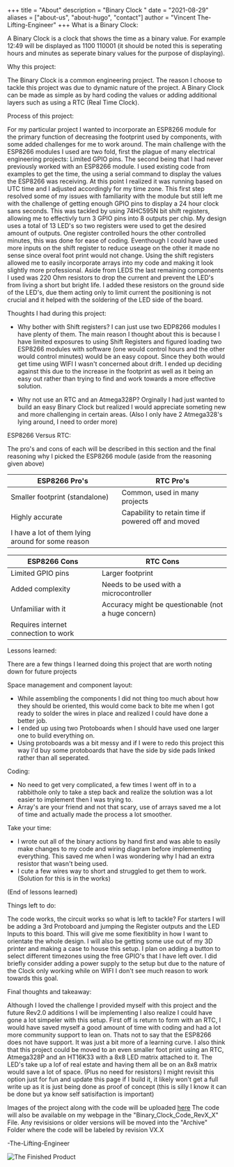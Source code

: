 +++
title = "About"
description = "Binary Clock "
date = "2021-08-29"
aliases = ["about-us", "about-hugo", "contact"]
author = "Vincent The-Lifting-Engineer"
+++
What is a Binary Clock:

A Binary Clock is a clock that shows the time as a binary value. For example 12:49 will be displayed as 1100 110001 (it should be noted this is seperating hours and minutes as seperate binary values for the purpose of displaying).

Why this project:

The Binary Clock is a common engineering project. The reason I choose to tackle this project was due to dynamic nature of the project.
A Binary Clock can be made as simple as by hard coding the values or adding additional layers such as using a RTC (Real Time Clock).

Process of this project:

For my particular project I wanted to incorporate an ESP8266 module for the primary function of decreasing the footprint used by components, with some added challenges for me to work around.
The main challenge with the ESP8266 modules I used are two fold, first the plague of many electrical engineering projects: Limited GPIO pins. The second being that I had never previously worked with an ESP8266 module.
I used existing code from examples to get the time, the using a serial command to display the values the ESP8266 was receiving. At this point I realized it was running based on UTC time and I adjusted accordingly for my time zone.
This first step resolved some of my issues with familiarity with the module but still left me with the challenge of getting enough GPIO pins to display a 24 hour clock sans seconds.
This was tackled by using 74HC595N bit shift registers, allowing me to effectivly turn 3 GPIO pins into 8 outputs per chip. My design uses a total of 13 LED's so two registers were used to get the desired amount of outputs.
One register controlled hours the other controlled minutes, this was done for ease of coding. Eventhough I could have used more inputs on the shift register to reduce useage on the other it made no sense since overal foot print would not change.
Using the shift registers allowed me to easily incorporate arrays into my code and making it look slightly more professional.
Aside from LEDS the last remaining components I used was 220 Ohm resistors to drop the current and prevent the LED's from living a short but bright life.
I added these resistors on the ground side of the LED's, due them acting only to limit current the positioning is not crucial and it helped with the soldering of the LED side of the board.

Thoughts I had during this project:
* Why bother with Shift registers? I can just use two EDP8266 modules I have plenty of them.
	The main reason I thought about this is because I have limited exposures to using Shift Registers and figured loading two ESP8266 modules with software (one would control hours and the other would control minutes) would be an easy copout.
	Since they both would get time using WIFI I wasn't concerned about drift. I ended up deciding against this due to the increase in the footprint as well as it being an easy out rather than trying to find and work towards a more effective solution.

* Why not use an RTC and an Atmega328P?
	Orginally I had just wanted to build an easy Binary Clock but realized I would appreciate someting new and more challenging in certain areas. (Also I only have 2 Atmega328's lying around, I need to order more)

ESP8266 Versus RTC:

The pro's and cons of each will be described in this section and the final reasoning why I picked the ESP8266 module (aside from the reasoning given above)

| ESP8266 Pro's                                     | RTC Pro's                                          |
| ------------------------------------------------- | -------------------------------------------------- |
| Smaller footprint (standalone)                    | Common, used in many projects                      |
| Highly accurate                                   | Capability to retain time if powered off and moved |
| I have a lot of them lying around for some reason |

| ESP8266 Cons                         | RTC Cons                                            |
| ------------------------------------ | --------------------------------------------------- |
| Limited GPIO pins                    | Larger footprint                                    |
| Added complexity                     | Needs to be used with a microcontroller             |
| Unfamiliar with it                   | Accuracy might be questionable (not a huge concern) |
| Requires internet connection to work |

Lessons learned:

There are a few things I learned doing this project that are worth noting down for future projects

Space management and component layout:
* While assembling the components I did not thing too much about how they should be oriented, this would come back to bite me when I got ready to solder the wires in place and realized I could have done a better job.
* I ended up using two Protoboards when I should have used one larger one to build everything on.
* Using protoboards was a bit messy and if I were to redo this project this way I'd buy some protoboards that have the side by side pads linked rather than all seperated.

Coding:
* No need to get very complicated, a few times I went off in to a rabbithole only to take a step back and realize the solution was a lot easier to implement then I was trying to.
* Array's are your friend and not that scary, use of arrays saved me a lot of time and actually made the process a lot smoother.

Take your time:
* I wrote out all of the binary actions by hand first and was able to easily make changes to my code and wiring diagram before implementing everything. This saved me when I was wondering why I had an extra resistor that wasn't being used.
* I cute a few wires way to short and struggled to get them to work. (Solution for this is in the works)

(End of lessons learned)

Things left to do:

The code works, the circuit works so what is left to tackle?
For starters I will be adding a 3rd Protoboard and jumping the Register outputs and the LED Inputs to this board. This will give me some flexitiblity in how I want to orientate the whole design.
I will also be getting some use out of my 3D printer and making a case to house this setup.
I plan on adding a button to select different timezones using the free GPIO's that I have left over.
I did briefly consider adding a power supply to the setup but due to the nature of the Clock only working while on WIFI I don't see much reason to work towards this goal.

Final thoughts and takeaway:

Although I loved the challenge I provided myself with this project and the future Rev2.0 additions I will be implementing I also realize I could have gone a lot simpeler with this setup.
First off is return to form with an RTC, I would have saved myself a good amount of time with coding and had a lot more community support to lean on. Thats not to say that the ESP8266 does not have support.
It was just a bit more of a learning curve.
I also think that this project could be moved to an even smaller foot print using an RTC, Atmega328P and an HT16K33 with a 8x8 LED matrix attached to it. The LED's take up a lof of real estate and having them all be on
an 8x8 matrix would save a lot of space. (Plus no need for resistors)
I might revisit this option just for fun and update this page if I build it, it likely won't get a full write up as it is just being done as proof of concept (this is silly I know it can be done but ya know self satisifaction is important)

Images of the project along with the code will be uploaded [here](https://github.com/the-lifting-engineer/Binary_Clock/tree/main)
The code will also be available on my webpage in the "Binary_Clock_Code_RevX_X" File.
Any revisisions or older versions will be moved into the "Archive" Folder where the code will be labeled by revision VX.X

-The-Lifting-Engineer

![The Finished Product](../finished_clock.jpg)

